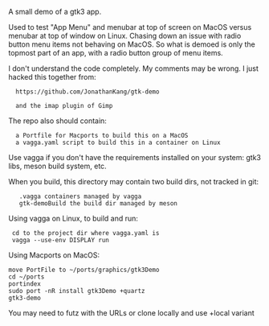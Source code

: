A small demo of a gtk3 app.

Used to test "App Menu" and menubar at top of screen on MacOS
versus menubar at top of window on Linux.
Chasing down an issue with radio button menu items not behaving
on MacOS.
So what is demoed is only the topmost part of an app, with a radio button group of menu items.

I don't understand the code completely.
My comments may be wrong.
I just hacked this together from:

      https://github.com/JonathanKang/gtk-demo

      and the imap plugin of Gimp

The repo also should contain:

      a Portfile for Macports to build this on a MacOS
      a vagga.yaml script to build this in a container on Linux

Use vagga if you don't have the requirements installed on your system:
gtk3 libs, meson build system, etc.

When you build, this directory may contain two build dirs,
not tracked in git:

       .vagga containers managed by vagga
       gtk-demoBuild the build dir managed by meson
       
Using vagga on Linux, to build and run:

     cd to the project dir where vagga.yaml is
     vagga --use-env DISPLAY run
     
Using Macports on MacOS:

    move PortFile to ~/ports/graphics/gtk3Demo
    cd ~/ports
    portindex
    sudo port -nR install gtk3Demo +quartz
    gtk3-demo

You may need to futz with the URLs or clone locally and use +local variant

